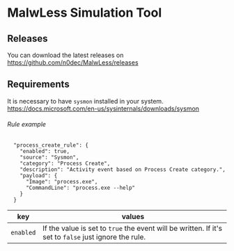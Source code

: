 # MalwLess Simulation Tool

## Releases
You can download the latest releases on https://github.com/n0dec/MalwLess/releases

## Requirements
It is necessary to have `sysmon` installed in your system. https://docs.microsoft.com/en-us/sysinternals/downloads/sysmon

###### Rule example
```
  "process_create_rule": {
    "enabled": true,
    "source": "Sysmon",
    "category": "Process Create",
    "description": "Activity event based on Process Create category.",
    "payload": {
      "Image": "process.exe",
      "CommandLine": "process.exe --help"
    }
  }
````
| key | values |
| --- | --- |
| `enabled` | If the value is set to `true` the event will be written. If it's set to `false` just ignore the rule. |
